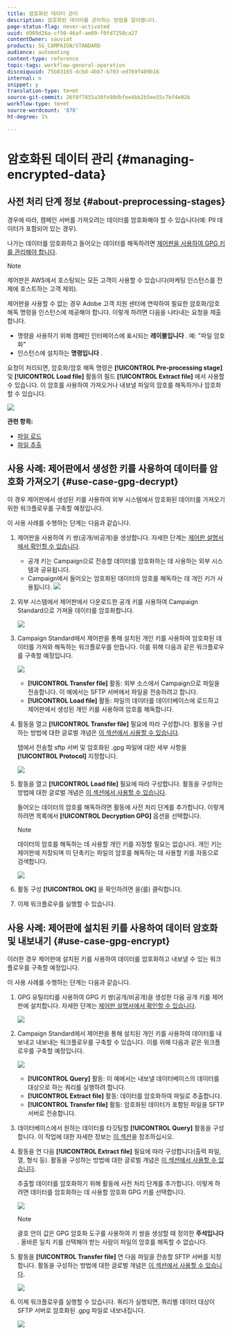 ```yaml
---
title: 암호화된 데이터 관리
description: 암호화된 데이터를 관리하는 방법을 알아봅니다.
page-status-flag: never-activated
uuid: d909d26a-cf50-46af-ae09-f0fd7258ca27
contentOwner: sauviat
products: SG_CAMPAIGN/STANDARD
audience: automating
content-type: reference
topic-tags: workflow-general-operation
discoiquuid: 75b83165-dcbd-4bb7-b703-ed769f489b16
internal: n
snippet: y
translation-type: tm+mt
source-git-commit: 26f8f7855a30fe90dbfee4bb2b5ee55c7bf4e02b
workflow-type: tm+mt
source-wordcount: '878'
ht-degree: 1%

---
```



# 암호화된 데이터 관리 {#managing-encrypted-data}

## 사전 처리 단계 정보 {#about-preprocessing-stages}

경우에 따라, 캠페인 서버를 가져오려는 데이터를 암호화해야 할 수 있습니다(예: PII 데이터가 포함되어 있는 경우).

나가는 데이터를 암호화하고 들어오는 데이터를 해독하려면 [제어판을 사용하여 GPG 키를 관리해야 합니다](https://docs.adobe.com/content/help/en/control-panel/using/instances-settings/gpg-keys-management.html).

>[!NOTE]
>
>제어판은 AWS에서 호스팅되는 모든 고객이 사용할 수 있습니다(마케팅 인스턴스를 전제에 호스트하는 고객 제외).

제어판을 사용할 수 없는 경우 Adobe 고객 지원 센터에 연락하여 필요한 암호화/암호 해독 명령을 인스턴스에 제공해야 합니다. 이렇게 하려면 다음을 나타내는 요청을 제출합니다.

* 명령을 사용하기 위해 캠페인 인터페이스에 표시되는 **레이블입니다** . 예: &quot;파일 암호화&quot;
* 인스턴스에 설치하는 **명령입니다** .

요청이 처리되면, 암호화/암호 해독 명령은 **[!UICONTROL Pre-processing stage]** 및 **[!UICONTROL Load file]** 활동의 필드 **[!UICONTROL Extract file]** 에서 사용할 수 있습니다. 이 암호를 사용하여 가져오거나 내보낼 파일의 암호를 해독하거나 암호화할 수 있습니다.

![](assets/preprocessing-encryption.png)

**관련 항목:**

* [파일 로드](../../automating/using/load-file.md)
* [파일 추출](../../automating/using/extract-file.md)

## 사용 사례: 제어판에서 생성한 키를 사용하여 데이터를 암호화 가져오기 {#use-case-gpg-decrypt}

이 경우 제어판에서 생성된 키를 사용하여 외부 시스템에서 암호화된 데이터를 가져오기 위한 워크플로우를 구축할 예정입니다.

이 사용 사례를 수행하는 단계는 다음과 같습니다.

1. 제어판을 사용하여 키 쌍(공개/비공개)을 생성합니다. 자세한 단계는 [제어판 설명서에서 확인할 수 있습니다](https://docs.adobe.com/content/help/en/control-panel/using/instances-settings/gpg-keys-management.html#decrypting-data).

   * 공개 키는 Campaign으로 전송할 데이터를 암호화하는 데 사용하는 외부 시스템과 공유됩니다.
   * Campaign에서 들어오는 암호화된 데이터의 암호를 해독하는 데 개인 키가 사용됩니다.
   ![](assets/gpg_generate.png)

1. 외부 시스템에서 제어판에서 다운로드한 공개 키를 사용하여 Campaign Standard으로 가져올 데이터를 암호화합니다.

   ![](assets/gpg_external.png)

1. Campaign Standard에서 제어판을 통해 설치된 개인 키를 사용하여 암호화된 데이터를 가져와 해독하는 워크플로우를 만듭니다. 이를 위해 다음과 같은 워크플로우를 구축할 예정입니다.

   ![](assets/gpg_workflow.png)

   * **[!UICONTROL Transfer file]** 활동: 외부 소스에서 Campaign으로 파일을 전송합니다. 이 예에서는 SFTP 서버에서 파일을 전송하려고 합니다.
   * **[!UICONTROL Load file]** 활동: 파일의 데이터를 데이터베이스에 로드하고 제어판에서 생성된 개인 키를 사용하여 암호를 해독합니다.

1. 활동을 열고 **[!UICONTROL Transfer file]** 필요에 따라 구성합니다. 활동을 구성하는 방법에 대한 글로벌 개념은 [이 섹션에서 사용할 수 있습니다](../../automating/using/load-file.md).

   탭에서 전송할 sftp 서버 및 암호화된 .gpg 파일에 대한 세부 사항을 **[!UICONTROL Protocol]** 지정합니다.

   ![](assets/gpg_transfer.png)

1. 활동을 열고 **[!UICONTROL Load file]** 필요에 따라 구성합니다. 활동을 구성하는 방법에 대한 글로벌 개념은 [이 섹션에서 사용할 수 있습니다](../../automating/using/load-file.md).

   들어오는 데이터의 암호를 해독하려면 활동에 사전 처리 단계를 추가합니다. 이렇게 하려면 목록에서 **[!UICONTROL Decryption GPG]** 옵션을 선택합니다.

   >[!NOTE]
   >
   >데이터의 암호를 해독하는 데 사용할 개인 키를 지정할 필요는 없습니다. 개인 키는 제어판에 저장되며 이 단축키는 파일의 암호를 해독하는 데 사용할 키를 자동으로 검색합니다.

   ![](assets/gpg_load.png)

1. 활동 구성 **[!UICONTROL OK]** 을 확인하려면 을(를) 클릭합니다.

1. 이제 워크플로우를 실행할 수 있습니다.

## 사용 사례: 제어판에 설치된 키를 사용하여 데이터 암호화 및 내보내기 {#use-case-gpg-encrypt}

이러한 경우 제어판에 설치된 키를 사용하여 데이터를 암호화하고 내보낼 수 있는 워크플로우를 구축할 예정입니다.

이 사용 사례를 수행하는 단계는 다음과 같습니다.

1. GPG 유틸리티를 사용하여 GPG 키 쌍(공개/비공개)을 생성한 다음 공개 키를 제어판에 설치합니다. 자세한 단계는 [제어판 설명서에서 확인할 수 있습니다](https://docs.adobe.com/content/help/en/control-panel/using/instances-settings/gpg-keys-management.html#encrypting-data).

   ![](assets/gpg_install.png)

1. Campaign Standard에서 제어판을 통해 설치된 개인 키를 사용하여 데이터를 내보내고 내보내는 워크플로우를 구축할 수 있습니다. 이를 위해 다음과 같은 워크플로우를 구축할 예정입니다.

   ![](assets/gpg-workflow-export.png)

   * **[!UICONTROL Query]** 활동: 이 예에서는 내보낼 데이터베이스의 데이터를 대상으로 하는 쿼리를 실행하려 합니다.
   * **[!UICONTROL Extract file]** 활동: 데이터를 암호화하여 파일로 추출합니다.
   * **[!UICONTROL Transfer file]** 활동: 암호화된 데이터가 포함된 파일을 SFTP 서버로 전송합니다.

1. 데이터베이스에서 원하는 데이터를 타깃팅할 **[!UICONTROL Query]** 활동을 구성합니다. 이 작업에 대한 자세한 정보는 [이 섹션](../../automating/using/query.md)을 참조하십시오.

1. 활동을 연 다음 **[!UICONTROL Extract file]** 필요에 따라 구성합니다(출력 파일, 열, 형식 등). 활동을 구성하는 방법에 대한 글로벌 개념은 [이 섹션에서 사용할 수 있습니다](../../automating/using/extract-file.md).

   추출할 데이터를 암호화하기 위해 활동에 사전 처리 단계를 추가합니다. 이렇게 하려면 데이터를 암호화하는 데 사용할 암호화 GPG 키를 선택합니다.

   ![](assets/gpg-extract-stage.png)

   >[!NOTE]
   >
   >괄호 안의 값은 GPG 암호화 도구를 사용하여 키 쌍을 생성할 때 정의한 **주석입니다** . 올바른 일치 키를 선택해야 받는 사람이 파일의 암호를 해독할 수 없습니다.

1. 활동을 **[!UICONTROL Transfer file]** 연 다음 파일을 전송할 SFTP 서버를 지정합니다. 활동을 구성하는 방법에 대한 글로벌 개념은 [이 섹션에서 사용할 수 있습니다](../../automating/using/transfer-file.md).

   ![](assets/gpg-transfer-encrypt.png)

1. 이제 워크플로우를 실행할 수 있습니다. 쿼리가 실행되면, 쿼리별 데이터 대상이 SFTP 서버로 암호화된 .gpg 파일로 내보내집니다.

   ![](assets/gpg-sftp-encrypt.png)
